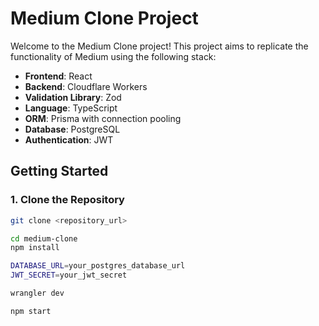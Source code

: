# Medium Clone Project

Welcome to the Medium Clone project! This project aims to replicate the functionality of Medium using the following stack:

- **Frontend**: React
- **Backend**: Cloudflare Workers
- **Validation Library**: Zod
- **Language**: TypeScript
- **ORM**: Prisma with connection pooling
- **Database**: PostgreSQL
- **Authentication**: JWT

## Getting Started

### 1. Clone the Repository

```sh
git clone <repository_url>
```

```sh
cd medium-clone
npm install
```

```sh
DATABASE_URL=your_postgres_database_url
JWT_SECRET=your_jwt_secret
```

```sh
wrangler dev
```

```sh
npm start
```

